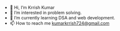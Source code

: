 - 👋 Hi, I’m Krrish Kumar
- 👀 I’m interested in problem solving.
- 🌱 I’m currently learning DSA and web development.
- 📫 How to reach me kumarkrrish724@gmail.com

<!---
Krrishkumar3/Krrishkumar3 is a ✨ special ✨ repository because its `README.md` (this file) appears on your GitHub profile.
You can click the Preview link to take a look at your changes.
--->
